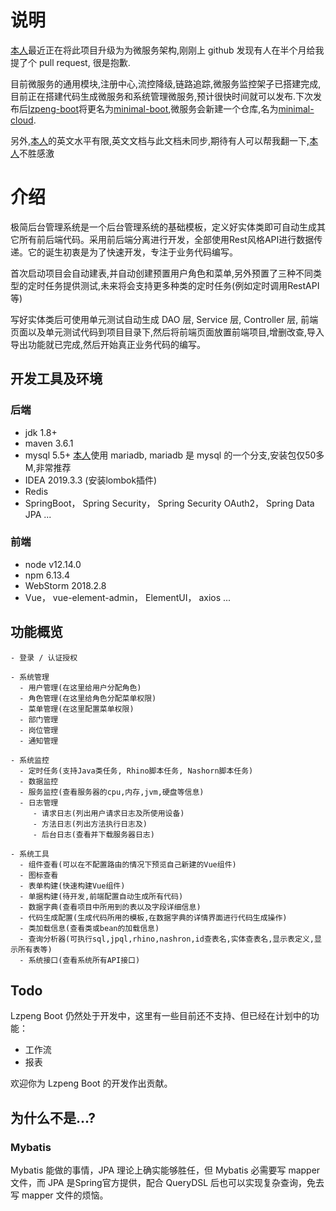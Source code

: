 # 说明
[本人](https://www.github.com/lzpeng723)最近正在将此项目升级为为微服务架构,刚刚上 github 发现有人在半个月给我提了个 pull request, 很是抱歉.

目前微服务的通用模块,注册中心,流控降级,链路追踪,微服务监控架子已搭建完成,目前正在搭建代码生成微服务和系统管理微服务,预计很快时间就可以发布.下次发布后[lzpeng-boot](https://www.github.com/lzpeng723/lzpeng-boot)将更名为[minimal-boot](https://www.github.com/lzpeng723/minimal-boot),微服务会新建一个仓库,名为[minimal-cloud](https://www.github.com/lzpeng723/minimal-cloud).

另外,[本人](https://www.github.com/lzpeng723)的英文水平有限,英文文档与此文档未同步,期待有人可以帮我翻一下,[本人](https://www.github.com/lzpeng723)不胜感激

# 介绍
极简后台管理系统是一个后台管理系统的基础模板，定义好实体类即可自动生成其它所有前后端代码。采用前后端分离进行开发，全部使用Rest风格API进行数据传递。它的诞生初衷是为了快速开发，专注于业务代码编写。

首次启动项目会自动建表,并自动创建预置用户角色和菜单,另外预置了三种不同类型的定时任务提供测试,未来将会支持更多种类的定时任务(例如定时调用RestAPI等)

写好实体类后可使用单元测试自动生成 DAO 层, Service 层, Controller 层, 前端页面以及单元测试代码到项目目录下,然后将前端页面放置前端项目,增删改查,导入导出功能就已完成,然后开始真正业务代码的编写。

## 开发工具及环境
### 后端
* jdk 1.8+
* maven 3.6.1
* mysql 5.5+ [本人](https://www.github.com/lzpeng723)使用 mariadb, mariadb 是 mysql 的一个分支,安装包仅50多M,非常推荐
* IDEA 2019.3.3 (安装lombok插件)
* Redis
* SpringBoot， Spring Security， Spring Security OAuth2， Spring Data JPA ...
### 前端
* node v12.14.0
* npm 6.13.4
* WebStorm 2018.2.8
* Vue， vue-element-admin， ElementUI， axios ...

## 功能概览

```
- 登录 / 认证授权

- 系统管理
  - 用户管理(在这里给用户分配角色)
  - 角色管理(在这里给角色分配菜单权限)
  - 菜单管理(在这里配置菜单权限)
  - 部门管理
  - 岗位管理
  - 通知管理

- 系统监控
  - 定时任务(支持Java类任务, Rhino脚本任务, Nashorn脚本任务)
  - 数据监控
  - 服务监控(查看服务器的cpu,内存,jvm,硬盘等信息)
  - 日志管理
     - 请求日志(列出用户请求日志及所使用设备)
     - 方法日志(列出方法执行日志及)
     - 后台日志(查看并下载服务器日志)

- 系统工具
  - 组件查看(可以在不配置路由的情况下预览自己新建的Vue组件)
  - 图标查看
  - 表单构建(快速构建Vue组件)
  - 单据构建(待开发,前端配置自动生成所有代码)
  - 数据字典(查看项目中所用到的表以及字段详细信息)
  - 代码生成配置(生成代码所用的模板,在数据字典的详情界面进行代码生成操作)
  - 类加载信息(查看类或bean的加载信息)
  - 查询分析器(可执行sql,jpql,rhino,nashron,id查表名,实体查表名,显示表定义,显示所有表等)
  - 系统接口(查看系统所有API接口)

```

## Todo

Lzpeng Boot 仍然处于开发中，这里有一些目前还不支持、但已经在计划中的功能：

- 工作流
- 报表

欢迎你为 Lzpeng Boot 的开发作出贡献。

## 为什么不是...?

### Mybatis

Mybatis 能做的事情，JPA 理论上确实能够胜任，但 Mybatis 必需要写 mapper 文件，而 JPA 是Spring官方提供，配合 QueryDSL 后也可以实现复杂查询，免去写 mapper 文件的烦恼。

